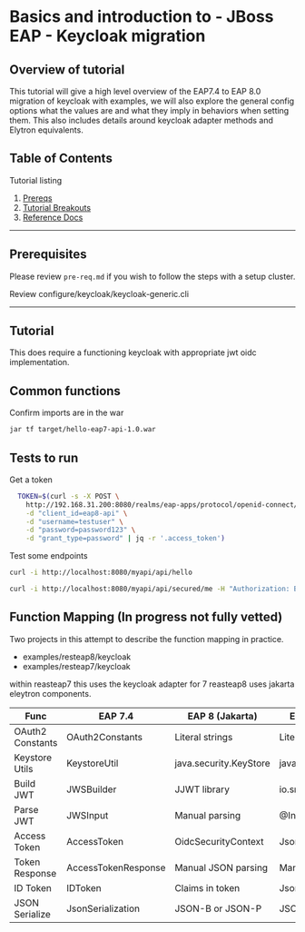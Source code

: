 # Basics and introduction to - JBoss EAP - Keycloak migration

## Overview of tutorial

This tutorial will give a high level overview of the EAP7.4 to EAP 8.0 migration of keycloak with examples, we will also explore the general config options what the values are and what they imply in behaviors when setting them.  This also includes details around keycloak adapter methods and Elytron equivalents.

## Table of Contents

Tutorial listing

1. [Prereqs](#prerequisites)
2. [Tutorial Breakouts](#tutorials)
3. [Reference Docs](#reference-docs)

---

## Prerequisites

Please review `pre-req.md` if you wish to follow the steps with a setup cluster.

Review configure/keycloak/keycloak-generic.cli

---

## Tutorial

This does require a functioning keycloak with appropriate jwt oidc implementation.



## Common functions

Confirm imports are in the war

```bash
jar tf target/hello-eap7-api-1.0.war
```

## Tests to run

Get a token

```bash
  TOKEN=$(curl -s -X POST \
    http://192.168.31.200:8080/realms/eap-apps/protocol/openid-connect/token \
    -d "client_id=eap8-api" \
    -d "username=testuser" \
    -d "password=password123" \
    -d "grant_type=password" | jq -r '.access_token')
```

Test some endpoints

```bash
curl -i http://localhost:8080/myapi/api/hello

curl -i http://localhost:8080/myapi/api/secured/me -H "Authorization: Bearer $TOKEN"
```

## Function Mapping (In progress not fully vetted)

Two projects in this attempt to describe the function mapping in practice.

- examples/resteap8/keycloak
- examples/resteap7/keycloak

within reasteap7 this uses the keycloak adapter for 7
reasteap8 uses jakarta eleytron components.


| Func | EAP 7.4 | EAP 8 (Jakarta) | EAP 8 + MicroProfile |
|--------------------|--------------------------------|------------------|-|
| OAuth2 Constants | OAuth2Constants | Literal strings | Literal strings |
| Keystore Utils | KeystoreUtil | java.security.KeyStore | java.security.KeyStore |
| Build JWT | JWSBuilder | JJWT library | io.smallrye.jwt.build.Jwt |
| Parse JWT | JWSInput | Manual parsing | @Inject JsonWebToken |
| Access Token | AccessToken | OidcSecurityContext | JsonWebToken |
| Token Response | AccessTokenResponse | Manual JSON parsing | Manual JSON parsing |
| ID Token | IDToken | Claims in token | JsonWebToken.getClaim() |
| JSON Serialize | JsonSerialization | JSON-B or JSON-P | JSON-B or JSON-P |